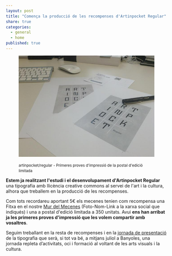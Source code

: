 ```yaml
---
layout: post
title: "Comença la producció de les recompenses d'Artinpocket Regular"
share: true
categories:
  - general
  - home
published: true
---
```


<figure class="text-center">
	<img src="/public/img/primeres-proves-d-impressio-postal-edicio-limitada-artinpocket-regular.jpg" alt="artinpocket/regular - Primeres proves d'impressió de la postal d'edició limitada" title="artinpocket/regular - Primeres proves d'impressió de la postal d'edició limitada">
	<figcaption>
		<p><small>artinpocket/regular - Primeres proves d'impressió de la postal d'edició limitada</small></p>
	</figcaption>
</figure>

**Estem ja realitzant l'estudi i el desenvolupament d'Artinpocket Regular** una tipografia amb llicència creative commons al servei de l'art i la cultura, alhora que treballem en la producció de les recompenses.

<!--more--> 

Com tots recordareu aportant 5€ els mecenes tenien com recompensa una Fitxa en el nostre [Mur del Mecenes](/mecenes/) (Foto-Nom-Link a la xarxa social que indiqués) i una a postal d'edició limitada a 350 unitats. Avui **ens han arribat ja les primeres proves d'impressió que les volem compartir amb vosaltres**.

Seguim treballant en la resta de recompenses i en la [jornada de presentació](/aportacions/) de la tipografia que serà, si tot va bé, a mitjans juliol a Banyoles, una jornada repleta d’activitats, oci i formació al voltant de les arts visuals i la cultura.